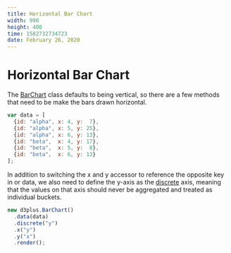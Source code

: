 ```yaml
---
title: Horizontal Bar Chart
width: 990
height: 400
time: 1582732734723
date: February 26, 2020
---
```


# Horizontal Bar Chart

The [BarChart](http://d3plus.org/docs/#BarChart) class defaults to being vertical, so there are a few methods that need to be make the bars drawn horizontal.

```js
var data = [
  {id: "alpha", x: 4, y:  7},
  {id: "alpha", x: 5, y: 25},
  {id: "alpha", x: 6, y: 13},
  {id: "beta",  x: 4, y: 17},
  {id: "beta",  x: 5, y:  8},
  {id: "beta",  x: 6, y: 13}
];
```

In addition to switching the x and y accessor to reference the opposite key in or data, we also need to define the y-axis as the [discrete](http://d3plus.org/docs/#Plot.discrete) axis, meaning that the values on that axis should never be aggregated and treated as individual buckets.

```js
new d3plus.BarChart()
  .data(data)
  .discrete("y")
  .x("y")
  .y("x")
  .render();
```
